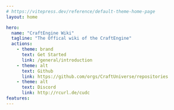 ```yaml
---
# https://vitepress.dev/reference/default-theme-home-page
layout: home

hero:
  name: "CraftEngine Wiki"
  tagline: "The Offical wiki of the CraftEngine"
  actions:
    - theme: brand
      text: Get Started
      link: /general/introduction
    - theme: alt
      text: Github
      link: https://github.com/orgs/CraftUniverse/repositories
    - theme: alt
      text: Discord
      link: http://rcurl.de/cudc
features:
---
```

